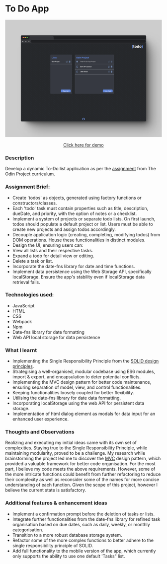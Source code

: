 # To Do App #

<p align="center">
  <a href="https://scottwright-dev.github.io/odin-project-todo-list/">
    <img src="src/assets/img/todo-app-mockup.png" alt="To Do App">
  </a>
</p>
  
<p align="center">
  <a href="https://scottwright-dev.github.io/odin-project-todo-list/">Click here for demo</a>
</p>


### Description
Develop a dynamic To-Do list application as per the <a href="https://www.theodinproject.com/lessons/node-path-javascript-todo-list">assignment</a> from The Odin Project curriculum.

### Assignment Brief:

- Create 'todos' as objects, generated using factory functions or constructors/classes.
- Each 'todo' task must contain properties such as title, description, dueDate, and priority, with the option of notes or a checklist.
- Implement a system of projects or separate todo lists. On first launch, todos should populate a default project or list. Users must be able to create new projects and assign todos accordingly.
- Decouple application logic (creating, completing, modifying todos) from DOM operations. House these functionalities in distinct modules.
- Design the UI, ensuring users can:
- View all lists and their respective tasks.
- Expand a todo for detail view or editing.
- Delete a task or list.
- Incorporate the date-fns library for date and time functions.
- Implement data persistence using the Web Storage API, specifically localStorage. Ensure the app's stability even if localStorage data retrieval fails.


### Technologies used:
- JavaScript
- HTML
- CSS
- Webpack
- Npm
- Date-fns library for date formatting
- Web API local storage for data persistence

### What I learnt

- Implementing the Single Responsibility Principle from the <a href="https://medium.com/@cramirez92/s-o-l-i-d-the-first-5-priciples-of-object-oriented-design-with-javascript-790f6ac9b9fa">SOLID design principles</a>.
- Strategising a well-organised, modular codebase using ES6 modules, import & export, and encapsulation to deter potential conflicts.
- Implementing the MVC design pattern for better code maintenance, ensuring separation of model, view, and control functionalities.
- Keeping functionalities loosely coupled for better flexibility.
- Utilising the date-fns library for date data formatting.
- Incorporating localStorage using the web API for persistent data storage.
- Implementation of html dialog element as modals for data input for an enhanced user experience.

### Thoughts and Observations

Realizing and executing my initial ideas came with its own set of complexities. Staying true to the Single Responsibility Principle, while maintaining modularity, proved to be a challenge. My research while brainstorming the project led me to discover the <a href="https://developer.mozilla.org/en-US/docs/Glossary/MVC">MVC</a> design pattern, which provided a valuable framework for better code organisation. For the most part, I believe my code meets the above requirements. However, some of the more intricate functions could benefit from further refactoring to reduce their complexity as well as reconsider some of the names for more concise understanding of each function. Given the scope of this project, however I believe the current state is satisfactory.


### Additional features & enhancement ideas 

- Implement a confirmation prompt before the deletion of tasks or lists.
- Integrate further functionalities from the date-fns library for refined task organisation based on due dates, such as daily, weekly, or monthly categorisation.
- Transition to a more robust database storage system.
- Refactor some of the more complex functions to better adhere to the single responsibility principle of SOLID.
- Add full functionality to the mobile version of the app, which currently only supports the ability to use one default 'Tasks" list.
